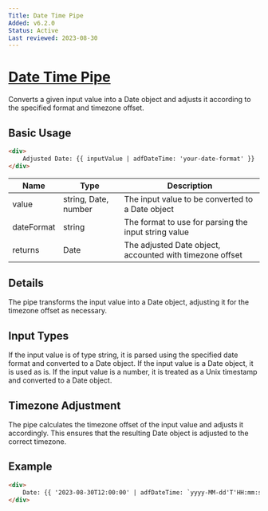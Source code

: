 ```yaml
---
Title: Date Time Pipe
Added: v6.2.0
Status: Active
Last reviewed: 2023-08-30
---
```


# [Date Time Pipe](../../../lib/core/src/lib/pipes/date-time.pipe.ts "Defined in date-time.pipe.ts")

Converts a given input value into a Date object and adjusts it according to the specified format and timezone offset.

## Basic Usage

<!-- {% raw %} -->

```HTML
<div>
    Adjusted Date: {{ inputValue | adfDateTime: 'your-date-format' }}
</div>

```

<!-- {% endraw %} -->

| Name | Type | Description |
| ---- | ---- | ----------- |
| value | string, Date, number | The input value to be converted to a Date object |
| dateFormat | string | The format to use for parsing the input string value |
| returns | Date | The adjusted Date object, accounted with timezone offset |

## Details
The pipe transforms the input value into a Date object, adjusting it for the timezone offset as necessary.

## Input Types
If the input value is of type string, it is parsed using the specified date format and converted to a Date object.
If the input value is a Date object, it is used as is.
If the input value is a number, it is treated as a Unix timestamp and converted to a Date object.

## Timezone Adjustment
The pipe calculates the timezone offset of the input value and adjusts it accordingly. This ensures that the resulting Date object is adjusted to the correct timezone.

## Example
```HTML
<div>
    Date: {{ '2023-08-30T12:00:00' | adfDateTime: `yyyy-MM-dd'T'HH:mm:ss` }}
</div>
```
